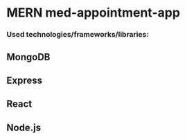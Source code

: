 # MERN med-appointment-app

### Used technologies/frameworks/libraries:
## MongoDB
## Express
## React
## Node.js
